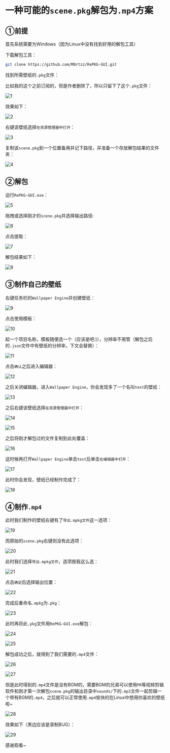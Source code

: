 # 一种可能的`scene.pkg`解包为`.mp4`方案

## ①前提

首先系统需要为Windows（因为Linux中没有找到好用的解包工具）

下载解包工具：

```sh
git clone https://github.com/M0rtzz/RePKG-GUI.git
```

找到所需壁纸的`.pkg`文件：

比如我的这个之前订阅的，但是作者删除了，所以只留下了这个`.pkg`文件：

![1](https://jsd.cdn.zzko.cn/gh/M0rtzz/ImageHosting@master/images/Year:2024/Month:05/Day:23/20:20:31_image-20240523202024277.png)

效果如下：

![2](https://jsd.cdn.zzko.cn/gh/M0rtzz/ImageHosting@master/images/Year:2024/Month:05/Day:23/20:43:06_QQ2024523-204136-HD20245232042231.gif)

右键该壁纸选择`在资源管理器中打开`：

![3](https://jsd.cdn.zzko.cn/gh/M0rtzz/ImageHosting@master/images/Year:2024/Month:05/Day:23/20:20:53_image-20240523202053876.png)

复制该`scene.pkg`到一个位置备用并记下路径，并准备一个存放解包结果的文件夹：

![4](https://jsd.cdn.zzko.cn/gh/M0rtzz/ImageHosting@master/images/Year:2024/Month:05/Day:23/20:22:48_image-20240523202248074.png)

## ②解包

运行`RePKG-GUI.exe`：

![5](https://jsd.cdn.zzko.cn/gh/M0rtzz/ImageHosting@master/images/Year:2024/Month:05/Day:23/20:24:10_image-20240523202410211.png)

拖拽或选择刚才的`scene.pkg`并选择输出路径:

![6](https://jsd.cdn.zzko.cn/gh/M0rtzz/ImageHosting@master/images/Year:2024/Month:05/Day:23/20:24:46_image-20240523202446144.png)

点击提取：

![7](https://jsd.cdn.zzko.cn/gh/M0rtzz/ImageHosting@master/images/Year:2024/Month:05/Day:23/20:25:10_image-20240523202510279.png)

解包结果如下：

![8](https://jsd.cdn.zzko.cn/gh/M0rtzz/ImageHosting@master/images/Year:2024/Month:05/Day:23/20:25:43_image-20240523202543918.png)

## ③制作自己的壁纸

右键任务栏的`Wallpaper Engine`并创建壁纸：

![9](https://jsd.cdn.zzko.cn/gh/M0rtzz/ImageHosting@master/images/Year:2024/Month:05/Day:23/20:27:17_image-20240523202717474.png)

点击使用模板：

![10](https://jsd.cdn.zzko.cn/gh/M0rtzz/ImageHosting@master/images/Year:2024/Month:05/Day:23/20:28:36_image-20240523202836644.png)

起一个项目名称，模板随便选一个（应该是吧:)），分辨率不用管（解包之后的`.json`文件中有壁纸的分辨率，下文会替换）：

![11](https://jsd.cdn.zzko.cn/gh/M0rtzz/ImageHosting@master/images/Year:2024/Month:05/Day:23/20:30:55_image-20240523203055084.png)

点击`确认`之后进入编辑器：

![12](https://jsd.cdn.zzko.cn/gh/M0rtzz/ImageHosting@master/images/Year:2024/Month:05/Day:23/20:31:22_image-20240523203121981.png)

之后关闭编辑器，进入`Wallpaper Engine`，你会发现多了一个名叫`test`的壁纸：

![13](https://jsd.cdn.zzko.cn/gh/M0rtzz/ImageHosting@master/images/Year:2024/Month:05/Day:23/20:32:29_image-20240523203229535.png)

之后右键该壁纸选择`在资源管理器中打开`：

![14](https://jsd.cdn.zzko.cn/gh/M0rtzz/ImageHosting@master/images/Year:2024/Month:05/Day:23/20:33:06_image-20240523203306846.png)

![15](https://jsd.cdn.zzko.cn/gh/M0rtzz/ImageHosting@master/images/Year:2024/Month:05/Day:23/20:34:55_image-20240523203454996.png)

之后将刚才解包过的文件复制到此处覆盖：

![16](https://jsd.cdn.zzko.cn/gh/M0rtzz/ImageHosting@master/images/Year:2024/Month:05/Day:23/20:37:02_image-20240523203702616.png)

这时候再打开`Wallpaper Engine`单击`test`后单击`在编辑器中打开`：

![17](https://jsd.cdn.zzko.cn/gh/M0rtzz/ImageHosting@master/images/Year:2024/Month:05/Day:23/20:38:50_image-20240523203850826.png)

此时你会发现，壁纸已经制作完成了：

![18](https://jsd.cdn.zzko.cn/gh/M0rtzz/ImageHosting@master/images/Year:2024/Month:05/Day:23/20:45:10_QQ2024523-204352-HD20245232044362.gif)

## ④制作`.mp4`

此时我们制作的壁纸右键有了`导出.mpkg文件`这一选项：

![19](https://jsd.cdn.zzko.cn/gh/M0rtzz/ImageHosting@master/images/Year:2024/Month:05/Day:23/20:46:11_image-20240523204611311.png)

而原始的`scene.pkg`右键则没有此选项：

![20](https://jsd.cdn.zzko.cn/gh/M0rtzz/ImageHosting@master/images/Year:2024/Month:05/Day:23/20:47:14_image-20240523204714845.png)

此时我们选择`导出.mpkg文件`，选项按我这么选：

![21](https://jsd.cdn.zzko.cn/gh/M0rtzz/ImageHosting@master/images/Year:2024/Month:05/Day:23/20:47:52_image-20240523204752694.png)

点击`确定`后选择输出位置：

![22](https://jsd.cdn.zzko.cn/gh/M0rtzz/ImageHosting@master/images/Year:2024/Month:05/Day:23/20:48:31_image-20240523204831762.png)

完成后重命名`.mpkg`为`.pkg`：

![23](https://jsd.cdn.zzko.cn/gh/M0rtzz/ImageHosting@master/images/Year:2024/Month:05/Day:23/20:50:28_image-20240523205028573.png)

此时再将此`.pkg`文件用`RePKG-GUI.exe`解包：

![24](https://jsd.cdn.zzko.cn/gh/M0rtzz/ImageHosting@master/images/Year:2024/Month:05/Day:23/20:51:25_image-20240523205125307.png)

![25](https://jsd.cdn.zzko.cn/gh/M0rtzz/ImageHosting@master/images/Year:2024/Month:05/Day:23/20:51:42_image-20240523205142495.png)

解包成功之后，就得到了我们需要的`.mp4`文件：

![26](https://jsd.cdn.zzko.cn/gh/M0rtzz/ImageHosting@master/images/Year:2024/Month:05/Day:23/20:52:14_image-20240523205214871.png)

![27](https://jsd.cdn.zzko.cn/gh/M0rtzz/ImageHosting@master/images/Year:2024/Month:05/Day:23/20:55:15_QQ2024523-20546-HD20245232054481.gif)

但是此时得到的`.mp4`文件是没有BGM的，需要BGM的兄弟可以使用`PR`等视频剪辑软件和刚才第一次解包`scene.pkg`的输出目录中`sounds/`下的`.mp3`文件一起剪辑一个带有BGM的`.mp4`，之后就可以正常使用`.mp4`愉快的在Linux中想用你喜欢的壁纸啦~

![28](https://jsd.cdn.zzko.cn/gh/M0rtzz/ImageHosting@master/images/Year:2024/Month:05/Day:23/20:56:51_image-20240523205651723.png)

效果如下（黑边应该是录制BUG）：

![29](https://jsd.cdn.zzko.cn/gh/M0rtzz/ImageHosting@master/images/Year:2024/Month:05/Day:23/21:17:40_5%E6%9C%8823%E6%97%A52024523211262.gif)

感谢观看~
